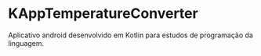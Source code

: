 # KAppTemperatureConverter

Aplicativo android desenvolvido em Kotlin para estudos de programação da linguagem.

